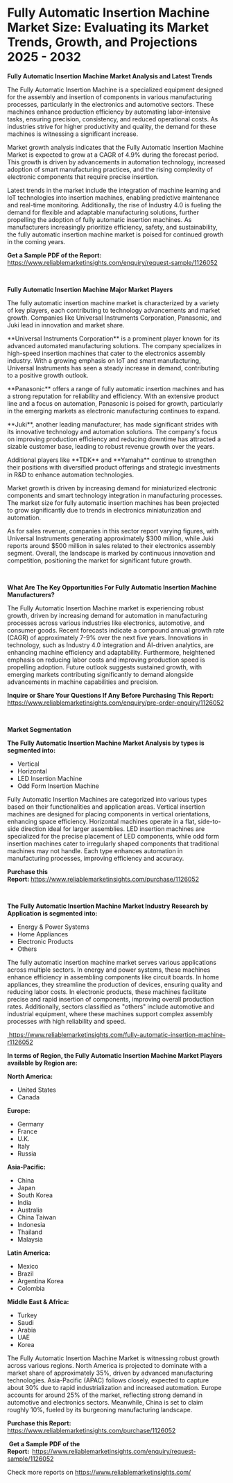 <p><h1>Fully Automatic Insertion Machine Market Size: Evaluating its Market Trends, Growth, and Projections 2025 - 2032</h1></p><p><strong>Fully Automatic Insertion Machine Market Analysis and Latest Trends</strong></p>
<p><p>The Fully Automatic Insertion Machine is a specialized equipment designed for the assembly and insertion of components in various manufacturing processes, particularly in the electronics and automotive sectors. These machines enhance production efficiency by automating labor-intensive tasks, ensuring precision, consistency, and reduced operational costs. As industries strive for higher productivity and quality, the demand for these machines is witnessing a significant increase.</p><p>Market growth analysis indicates that the Fully Automatic Insertion Machine Market is expected to grow at a CAGR of 4.9% during the forecast period. This growth is driven by advancements in automation technology, increased adoption of smart manufacturing practices, and the rising complexity of electronic components that require precise insertion.</p><p>Latest trends in the market include the integration of machine learning and IoT technologies into insertion machines, enabling predictive maintenance and real-time monitoring. Additionally, the rise of Industry 4.0 is fueling the demand for flexible and adaptable manufacturing solutions, further propelling the adoption of fully automatic insertion machines. As manufacturers increasingly prioritize efficiency, safety, and sustainability, the fully automatic insertion machine market is poised for continued growth in the coming years.</p></p>
<p><strong>Get a Sample PDF of the Report:&nbsp;</strong> <a href="https://www.reliablemarketinsights.com/enquiry/request-sample/1126052?utm_campaign=2139&utm_medium=2&utm_source=Github&utm_content=ia&utm_term=24022025&utm_id=fully-automatic-insertion-machine">https://www.reliablemarketinsights.com/enquiry/request-sample/1126052</a></p>
<p>&nbsp;</p>
<p><strong>Fully Automatic Insertion Machine Major Market Players</strong></p>
<p><p>The fully automatic insertion machine market is characterized by a variety of key players, each contributing to technology advancements and market growth. Companies like Universal Instruments Corporation, Panasonic, and Juki lead in innovation and market share.</p><p>**Universal Instruments Corporation** is a prominent player known for its advanced automated manufacturing solutions. The company specializes in high-speed insertion machines that cater to the electronics assembly industry. With a growing emphasis on IoT and smart manufacturing, Universal Instruments has seen a steady increase in demand, contributing to a positive growth outlook.</p><p>**Panasonic** offers a range of fully automatic insertion machines and has a strong reputation for reliability and efficiency. With an extensive product line and a focus on automation, Panasonic is poised for growth, particularly in the emerging markets as electronic manufacturing continues to expand.</p><p>**Juki**, another leading manufacturer, has made significant strides with its innovative technology and automation solutions. The company's focus on improving production efficiency and reducing downtime has attracted a sizable customer base, leading to robust revenue growth over the years.</p><p>Additional players like **TDK** and **Yamaha** continue to strengthen their positions with diversified product offerings and strategic investments in R&D to enhance automation technologies.</p><p>Market growth is driven by increasing demand for miniaturized electronic components and smart technology integration in manufacturing processes. The market size for fully automatic insertion machines has been projected to grow significantly due to trends in electronics miniaturization and automation.</p><p>As for sales revenue, companies in this sector report varying figures, with Universal Instruments generating approximately $300 million, while Juki reports around $500 million in sales related to their electronics assembly segment. Overall, the landscape is marked by continuous innovation and competition, positioning the market for significant future growth.</p></p>
<p>&nbsp;</p>
<p><strong>What Are The Key Opportunities For Fully Automatic Insertion Machine Manufacturers?</strong></p>
<p><p>The Fully Automatic Insertion Machine market is experiencing robust growth, driven by increasing demand for automation in manufacturing processes across various industries like electronics, automotive, and consumer goods. Recent forecasts indicate a compound annual growth rate (CAGR) of approximately 7-9% over the next five years. Innovations in technology, such as Industry 4.0 integration and AI-driven analytics, are enhancing machine efficiency and adaptability. Furthermore, heightened emphasis on reducing labor costs and improving production speed is propelling adoption. Future outlook suggests sustained growth, with emerging markets contributing significantly to demand alongside advancements in machine capabilities and precision.</p></p>
<p><strong>Inquire or Share Your Questions If Any Before Purchasing This Report:</strong> <a href="https://www.reliablemarketinsights.com/enquiry/pre-order-enquiry/1126052?utm_campaign=2139&utm_medium=2&utm_source=Github&utm_content=ia&utm_term=24022025&utm_id=fully-automatic-insertion-machine">https://www.reliablemarketinsights.com/enquiry/pre-order-enquiry/1126052</a></p>
<p>&nbsp;</p>
<p><strong>Market Segmentation</strong></p>
<p><strong>The Fully Automatic Insertion Machine Market Analysis by types is segmented into:</strong></p>
<p><ul><li>Vertical</li><li>Horizontal</li><li>LED Insertion Machine</li><li>Odd Form Insertion Machine</li></ul></p>
<p><p>Fully Automatic Insertion Machines are categorized into various types based on their functionalities and application areas. Vertical insertion machines are designed for placing components in vertical orientations, enhancing space efficiency. Horizontal machines operate in a flat, side-to-side direction ideal for larger assemblies. LED insertion machines are specialized for the precise placement of LED components, while odd form insertion machines cater to irregularly shaped components that traditional machines may not handle. Each type enhances automation in manufacturing processes, improving efficiency and accuracy.</p></p>
<p><strong>Purchase this Report:&nbsp;</strong><a href="https://www.reliablemarketinsights.com/purchase/1126052?utm_campaign=2139&utm_medium=2&utm_source=Github&utm_content=ia&utm_term=24022025&utm_id=fully-automatic-insertion-machine">https://www.reliablemarketinsights.com/purchase/1126052</a></p>
<p>&nbsp;</p>
<p><strong>The Fully Automatic Insertion Machine Market Industry Research by Application is segmented into:</strong></p>
<p><ul><li>Energy & Power Systems</li><li>Home Appliances</li><li>Electronic Products</li><li>Others</li></ul></p>
<p><p>The fully automatic insertion machine market serves various applications across multiple sectors. In energy and power systems, these machines enhance efficiency in assembling components like circuit boards. In home appliances, they streamline the production of devices, ensuring quality and reducing labor costs. In electronic products, these machines facilitate precise and rapid insertion of components, improving overall production rates. Additionally, sectors classified as "others" include automotive and industrial equipment, where these machines support complex assembly processes with high reliability and speed.</p></p>
<p><a href="https://www.reliablemarketinsights.com/fully-automatic-insertion-machine-r1126052?utm_campaign=2139&utm_medium=2&utm_source=Github&utm_content=ia&utm_term=24022025&utm_id=fully-automatic-insertion-machine">&nbsp;https://www.reliablemarketinsights.com/fully-automatic-insertion-machine-r1126052</a></p>
<p><strong>In terms of Region, the Fully Automatic Insertion Machine Market Players available by Region are:</strong></p>
<p>
    <p> <strong> North America: </strong>
        <ul>
            <li>United States</li>
            <li>Canada</li>
        </ul>
        </p> 
    <p> <strong> Europe: </strong>
        <ul>
            <li>Germany</li>
            <li>France</li>
            <li>U.K.</li>
            <li>Italy</li>
            <li>Russia</li>
        </ul>
        </p> 
    <p> <strong> Asia-Pacific: </strong>
        <ul>
            <li>China</li>
            <li>Japan</li>
            <li>South Korea</li>
            <li>India</li>
            <li>Australia</li>
            <li>China Taiwan</li>
            <li>Indonesia</li>
            <li>Thailand</li>
            <li>Malaysia</li>
        </ul>
        </p> 
    <p> <strong> Latin America: </strong>
        <ul>
            <li>Mexico</li>
            <li>Brazil</li>
            <li>Argentina Korea</li>
            <li>Colombia</li>
        </ul>
        </p> 
    <p> <strong> Middle East & Africa: </strong>
        <ul>
            <li>Turkey</li>
            <li>Saudi</li>
            <li>Arabia</li>
            <li>UAE</li>
            <li>Korea</li>
        </ul>
    </p>
    </p>
<p><p>The Fully Automatic Insertion Machine Market is witnessing robust growth across various regions. North America is projected to dominate with a market share of approximately 35%, driven by advanced manufacturing technologies. Asia-Pacific (APAC) follows closely, expected to capture about 30% due to rapid industrialization and increased automation. Europe accounts for around 25% of the market, reflecting strong demand in automotive and electronics sectors. Meanwhile, China is set to claim roughly 10%, fueled by its burgeoning manufacturing landscape.</p></p>
<p><strong>Purchase this Report: </strong><a href="https://www.reliablemarketinsights.com/purchase/1126052?utm_campaign=2139&utm_medium=2&utm_source=Github&utm_content=ia&utm_term=24022025&utm_id=fully-automatic-insertion-machine">https://www.reliablemarketinsights.com/purchase/1126052</a></p>
<p>&nbsp;<strong>Get a Sample PDF of the Report:&nbsp;&nbsp;</strong><a href="https://www.reliablemarketinsights.com/enquiry/request-sample/1126052?utm_campaign=2139&utm_medium=2&utm_source=Github&utm_content=ia&utm_term=24022025&utm_id=fully-automatic-insertion-machine">https://www.reliablemarketinsights.com/enquiry/request-sample/1126052</a></p>
<p><strong></strong></p>
<p>Check more reports on <a href="https://www.reliablemarketinsights.com/?utm_campaign=2139&utm_medium=2&utm_source=Github&utm_content=ia&utm_term=24022025&utm_id=fully-automatic-insertion-machine">https://www.reliablemarketinsights.com/</a></p>